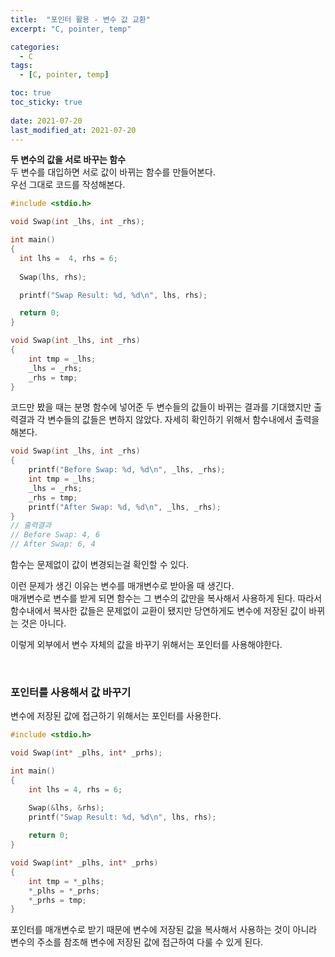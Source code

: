 ```yaml
---
title:  "포인터 활용 - 변수 값 교환"
excerpt: "C, pointer, temp"

categories:
  - C
tags:
  - [C, pointer, temp]

toc: true
toc_sticky: true
 
date: 2021-07-20
last_modified_at: 2021-07-20
---  
```


**두 변수의 값을 서로 바꾸는 함수**  <br/>
두 변수를 대입하면 서로 값이 바뀌는 함수를 만들어본다.  
우선 그대로 코드를 작성해본다.

```c
#include <stdio.h>

void Swap(int _lhs, int _rhs);

int main()
{
  int lhs =  4, rhs = 6;
    
  Swap(lhs, rhs);

  printf("Swap Result: %d, %d\n", lhs, rhs);

  return 0;
}

void Swap(int _lhs, int _rhs)
{
    int tmp = _lhs;
    _lhs = _rhs;
    _rhs = tmp;
} 
```

코드만 봤을 때는 분명 함수에 넣어준 두 변수들의 값들이 바뀌는 결과를 기대했지만 출력결과 각 변수들의 값들은 변하지 않았다. 자세히 확인하기 위해서 함수내에서 출력을 해본다.

```c
void Swap(int _lhs, int _rhs)
{
    printf("Before Swap: %d, %d\n", _lhs, _rhs);
    int tmp = _lhs;
    _lhs = _rhs;
    _rhs = tmp;
    printf("After Swap: %d, %d\n", _lhs, _rhs);
} 
// 출력결과
// Before Swap: 4, 6
// After Swap: 6, 4
```  
함수는 문제없이 값이 변경되는걸 확인할 수 있다.  

이런 문제가 생긴 이유는 변수를 매개변수로 받아올 때 생긴다.  
매개변수로 변수를 받게 되면 함수는 그 변수의 값만을 복사해서 사용하게 된다. 따라서 함수내에서 복사한 값들은 문제없이 교환이 됐지만 당연하게도 변수에 저장된 값이 바뀌는 것은 아니다.  

이렇게 외부에서 변수 자체의 값을 바꾸기 위해서는 포인터를 사용해야한다.  

<br/>

### 포인터를 사용해서 값 바꾸기  
변수에 저장된 값에 접근하기 위해서는 포인터를 사용한다.

```c
#include <stdio.h>

void Swap(int* _plhs, int* _prhs);

int main()
{
    int lhs = 4, rhs = 6;

    Swap(&lhs, &rhs);
    printf("Swap Result: %d, %d\n", lhs, rhs);
    
    return 0;
}

void Swap(int* _plhs, int* _prhs)
{
    int tmp = *_plhs;
    *_plhs = *_prhs;    
    *_prhs = tmp;
}
```

포인터를 매개변수로 받기 때문에 변수에 저장된 값을 복사해서 사용하는 것이 아니라 변수의 주소를 참조해 변수에 저장된 값에 접근하여 다룰 수 있게 된다.